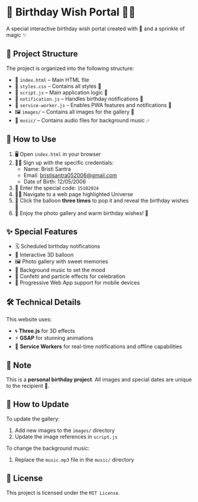 # 🎉 Birthday Wish Portal 🎂🎈

A special interactive birthday wish portal created with 💖 and a sprinkle of magic ✨

## 📁 Project Structure

The project is organized into the following structure:

- 📄 `index.html` – Main HTML file
- 📄 `styles.css` – Contains all styles 🎨
- 📄 `script.js` – Main application logic 🧠
- 📄 `notification.js` – Handles birthday notifications 🔔
- 📄 `service-worker.js` – Enables PWA features and notifications 📲
- 🖼️ `images/` – Contains all images for the gallery 📸
- 🎵 `music/` – Contains audio files for background music 🎶

## 🚀 How to Use

1. 🖥️ Open `index.html` in your browser
2. 👩‍💻 Sign up with the specific credentials:
   - Name: Bristi Santra
   - Email: bristisantra052006@gmail.com
   - Date of Birth: 12/05/2006
3. 📅 Enter the special code: `15102024`
4. 👨‍🚀 Navigate to a web page highlighted Universe
5. 🎈 Click the balloon **three times** to pop it and reveal the birthday wishes 🎊
6. 💝 Enjoy the photo gallery and warm birthday wishes! 🥰

## ✨ Special Features

- 🗓️ Scheduled birthday notifications
- 🧊 Interactive 3D balloon
- 🖼️ Photo gallery with sweet memories
- 🎼 Background music to set the mood
- 🎉 Confetti and particle effects for celebration
- 📱 Progressive Web App support for mobile devices

## 🛠️ Technical Details

This website uses:
- 🌀 **Three.js** for 3D effects
- ⚡ **GSAP** for stunning animations
- 🧾 **Service Workers** for real-time notifications and offline capabilities

## 📝 Note

This is a **personal birthday project**. All images and special dates are unique to the recipient 💌.

## 🔄 How to Update

To update the gallery:
1. Add new images to the `images/` directory
2. Update the image references in `script.js`

To change the background music:
1. Replace the `music.mp3` file in the `music/` directory

## 📜 License

This project is licensed under the `MIT License`.
